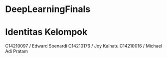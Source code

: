 # DeepLearningFinals

# Identitas Kelompok
C14210097 / Edward Soenardi
C14210176 / Joy Kaihatu
C14210016 / Michael Adi Pratam
